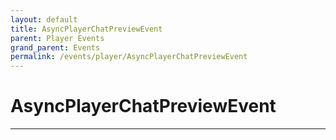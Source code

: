 ```yaml
---
layout: default
title: AsyncPlayerChatPreviewEvent
parent: Player Events
grand_parent: Events
permalink: /events/player/AsyncPlayerChatPreviewEvent
---
```


# AsyncPlayerChatPreviewEvent

---

